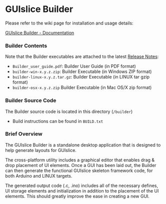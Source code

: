 # GUIslice Builder

Please refer to the wiki page for installation and usage details:

[GUIslice Builder - Documentation](https://github.com/ImpulseAdventure/GUIslice/wiki/GUIslice-Builder)

### Builder Contents
Note that the Builder executables are attached to the latest [Release Notes](https://github.com/ImpulseAdventure/GUIslice/releases):
- `Builder_user_guide.pdf`: Builder User Guide (in PDF format)
- `builder-win-x.y.z.zip`: Builder Executable (in Windows ZIP format)
- `builder-linux-x.y.z.tar.gz`: Builder Executable (in LINUX tar gzip format)
- `builder-osx-x.y.z.zip` Builder Executable (in Mac OS/X zip format)

### Builder Source Code
The Builder source code is located in this directory (`/builder`)
- Build instructions can be found in `BUILD.txt`

### Brief Overview
The GUIslice Builder is a standalone desktop application that is designed to help generate layouts for GUIslice.

The cross-platform utility includes a graphical editor that enables drag & drop placement of UI elements. Once a GUI has been laid out, the Builder can then generate the functional GUIslice skeleton framework code, for both Arduino and LINUX targets.

The generated output code (.c, .ino) includes all of the necessary defines, UI storage elements and initialization in addition to the placement of the UI elements. This should greatly improve the ease in creating a new GUI.